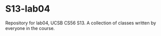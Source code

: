 S13-lab04
=========

Repository for lab04, UCSB CS56 S13.  A collection of classes written by everyone in the course.